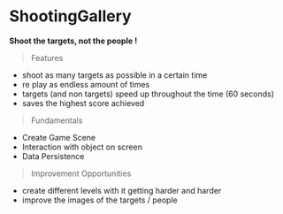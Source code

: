# ShootingGallery

**Shoot the targets, not the people !**

 > Features
 - shoot as many targets as possible in a certain time
 - re play as endless amount of times
 - targets (and non targets) speed up throughout the time (60 seconds)
 - saves the highest score achieved

 > Fundamentals 
 - Create Game Scene
 - Interaction with object on screen
 - Data Persistence 

 > Improvement Opportunities
 - create different levels with it getting harder and harder
 - improve the images of the targets / people
